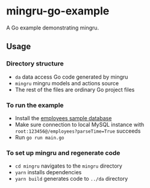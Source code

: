 # mingru-go-example

A Go example demonstrating mingru.

## Usage

### Directory structure

- `da` data access Go code generated by mingru
- `mingru` mingru models and actions source
- The rest of the files are ordinary Go project files

### To run the example

- Install the [employees sample database](https://github.com/datacharmer/test_db)
- Make sure connection to local MySQL instance with `root:123456@/employees?parseTime=True` succeeds
- Run `go run main.go`

### To set up mingru and regenerate code

- `cd mingru` navigates to the `mingru` directory
- `yarn` installs dependencies
- `yarn build` generates code to `../da` directory
